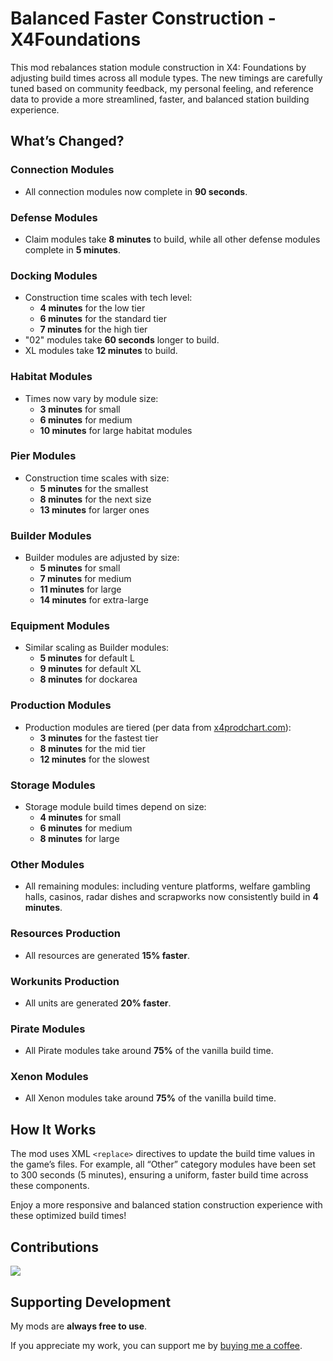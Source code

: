 # Balanced Faster Construction - X4Foundations

This mod rebalances station module construction in X4: Foundations by adjusting build times across all module types. The new timings are carefully tuned based on community feedback, my personal feeling, and reference data to provide a more streamlined, faster, and balanced station building experience.

## What’s Changed?

### Connection Modules

- All connection modules now complete in **90 seconds**.

### Defense Modules

- Claim modules take **8 minutes** to build, while all other defense modules complete in **5 minutes**.

### Docking Modules
<!-- 4 minutes Low Tech, 6 minutes Normal, 7 minutes High Tech, 15 minutes XL + 60 seconds for "02" -->
- Construction time scales with tech level:
  - **4 minutes** for the low tier
  - **6 minutes** for the standard tier
  - **7 minutes** for the high tier
- "02" modules take **60 seconds** longer to build.
- XL modules take **12 minutes** to build.

### Habitat Modules

- Times now vary by module size:
  - **3 minutes** for small
  - **6 minutes** for medium
  - **10 minutes** for large habitat modules

### Pier Modules

- Construction time scales with size:
  - **5 minutes** for the smallest
  - **8 minutes** for the next size
  - **13 minutes** for larger ones

### Builder Modules

- Builder modules are adjusted by size:
  - **5 minutes** for small
  - **7 minutes** for medium
  - **11 minutes** for large
  - **14 minutes** for extra-large

### Equipment Modules

- Similar scaling as Builder modules:
  - **5 minutes** for default L
  - **9 minutes** for default XL
  - **8 minutes** for dockarea

### Production Modules

- Production modules are tiered (per data from [x4prodchart.com](https://x4prodchart.com/)):
  - **3 minutes** for the fastest tier
  - **8 minutes** for the mid tier
  - **12 minutes** for the slowest

### Storage Modules

- Storage module build times depend on size:
  - **4 minutes** for small
  - **6 minutes** for medium
  - **8 minutes** for large

### Other Modules

- All remaining modules: including venture platforms, welfare gambling halls, casinos, radar dishes and scrapworks now consistently build in **4 minutes**.

### Resources Production

- All resources are generated **15% faster**.

### Workunits Production

- All units are generated **20% faster**.

### Pirate Modules 

- All Pirate modules take around **75%** of the vanilla build time.

### Xenon Modules 

- All Xenon modules take around **75%** of the vanilla build time.

## How It Works

The mod uses XML `<replace>` directives to update the build time values in the game’s files. For example, all “Other” category modules have been set to 300 seconds (5 minutes), ensuring a uniform, faster build time across these components.

Enjoy a more responsive and balanced station construction experience with these optimized build times!

## Contributions

<a href="https://github.com/iomatix/Balanced-Faster-Construction-X4Foundations/graphs/contributors">
  <img src="https://contrib.rocks/image?repo=iomatix/Balanced-Faster-Construction-X4Foundations" />
</a>

## Supporting Development

My mods are **always free to use**.

If you appreciate my work, you can support me by [buying me a coffee](https://buymeacoffee.com/iomatix).
